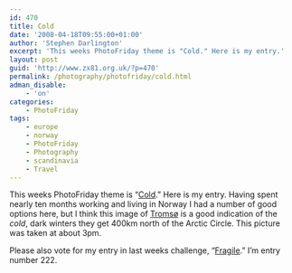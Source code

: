 ```yaml
---
id: 470
title: Cold
date: '2008-04-18T09:55:00+01:00'
author: 'Stephen Darlington'
excerpt: 'This weeks PhotoFriday theme is "Cold." Here is my entry.'
layout: post
guid: 'http://www.zx81.org.uk/?p=470'
permalink: /photography/photofriday/cold.html
adman_disable:
    - 'on'
categories:
    - PhotoFriday
tags:
    - europe
    - norway
    - PhotoFriday
    - Photography
    - scandinavia
    - Travel
---
```


This weeks PhotoFriday theme is “[Cold](http://www.photofriday.com/archives/challenge/000764.php).” Here is my entry. Having spent nearly ten months working and living in Norway I had a number of good options here, but I think this image of [Tromsø](/travel/norway.html) is a good indication of the *cold*, dark winters they get 400km north of the Arctic Circle. This picture was taken at about 3pm.

Please also vote for my entry in last weeks challenge, “[Fragile](http://www.photofriday.com/linkviewer.php?id=762).” I’m entry number 222.